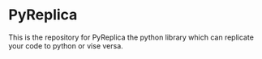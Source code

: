 # PyReplica
This is the repository for PyReplica the python library which can replicate your code to python or vise versa.
